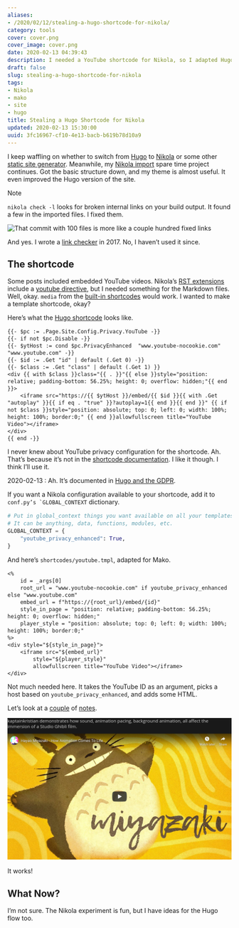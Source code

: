 ```yaml
---
aliases:
- /2020/02/12/stealing-a-hugo-shortcode-for-nikola/
category: tools
cover: cover.png
cover_image: cover.png
date: 2020-02-13 04:39:43
description: I needed a YouTube shortcode for Nikola, so I adapted Hugo's.
draft: false
slug: stealing-a-hugo-shortcode-for-nikola
tags:
- Nikola
- mako
- site
- hugo
title: Stealing a Hugo Shortcode for Nikola
updated: 2020-02-13 15:30:00
uuid: 3fc16967-cf10-4e13-bacb-b619b78d10a9
---
```


I keep waffling on whether to switch from [Hugo](https://gohugo.io) to
[Nikola](https://getnikola.com) or some other [static site
generator](https://www.staticgen.com/). Meanwhile, my [Nikola
import](/tags/nikola) spare time project continues. Got the basic
structure down, and my theme is almost useful. It even improved the Hugo
version of the site.

<aside class="admonition note">
    <p class="admonition-title">Note</p>

`nikola check -l` looks for broken internal links on your build output.
It found a few in the imported files. I fixed them.

![That commit with 100 files is more like a couple hundred fixed
links](git-commit.png)

And yes. I wrote a [link
checker](/post/2017/04/making-a-mojo-link-checker/) in 2017. No, I
haven’t used it since.

</aside>

## The shortcode

Some posts included embedded YouTube videos. Nikola’s [RST
extensions](https://getnikola.com/handbook.html#restructuredtext-extensions)
include a [youtube
directive](https://getnikola.com/handbook.html#youtube), but I needed
something for the Markdown files. Well, okay. `media` from the [built-in
shortcodes](https://getnikola.com/handbook.html#built-in-shortcodes)
would work. I wanted to make a template shortcode, okay?

Here’s what the [Hugo
shortcode](https://github.com/gohugoio/hugo/blob/00297085db48cbb7949c9867012f6df38817fc29/tpl/tplimpl/embedded/templates/shortcodes/youtube.html)
looks like.

```
{{- $pc := .Page.Site.Config.Privacy.YouTube -}}
{{- if not $pc.Disable -}}
{{- $ytHost := cond $pc.PrivacyEnhanced  "www.youtube-nocookie.com" "www.youtube.com" -}}
{{- $id := .Get "id" | default (.Get 0) -}}
{{- $class := .Get "class" | default (.Get 1) }}
<div {{ with $class }}class="{{ . }}"{{ else }}style="position: relative; padding-bottom: 56.25%; height: 0; overflow: hidden;"{{ end }}>
    <iframe src="https://{{ $ytHost }}/embed/{{ $id }}{{ with .Get "autoplay" }}{{ if eq . "true" }}?autoplay=1{{ end }}{{ end }}" {{ if not $class }}style="position: absolute; top: 0; left: 0; width: 100%; height: 100%; border:0;" {{ end }}allowfullscreen title="YouTube Video"></iframe>
</div>
{{ end -}}
```

I never knew about YouTube privacy configuration for the shortcode. Ah.
That’s because it’s not in the [shortcode
documentation](https://gohugo.io/content-management/shortcodes/#youtube).
I like it though. I think I’ll use it.

<aside class="admonition">

2020-02-13
: Ah. It’s documented in [Hugo and the
  GDPR](https://gohugo.io/about/hugo-and-gdpr/).

</aside>

If you want a Nikola configuration available to your shortcode, add it
to ``conf.py’s `GLOBAL_CONTEXT`` dictionary.

``` python
# Put in global_context things you want available on all your templates.
# It can be anything, data, functions, modules, etc.
GLOBAL_CONTEXT = {
    "youtube_privacy_enhanced": True,
}
```

And here’s `shortcodes/youtube.tmpl`, adapted for Mako.

```
<%
    id = _args[0]
    root_url = "www.youtube-nocookie.com" if youtube_privacy_enhanced else "www.youtube.com"
    embed_url = f"https://{root_url}/embed/{id}"
    style_in_page = "position: relative; padding-bottom: 56.25%; height: 0; overflow: hidden;"
    player_style = "position: absolute; top: 0; left: 0; width: 100%; height: 100%; border:0;"
%>
<div style="${style_in_page}">
    <iframe src="${embed_url}"
        style="${player_style}"
        allowfullscreen title="YouTube Video"></iframe>
</div>
```

Not much needed here. It takes the YouTube ID as an argument, picks a
host based on `youtube_privacy_enhanced`, and adds some HTML.

Let’s look at a [couple](/note/2019/12/always-got-time-for-miyazaki/) of
[notes](/note/2019/11/art-nouveau-psychedelia-and-a-kalevala-tangent/).

![Note to self: clicking *play* in a screenshot does nothing](miyazaki.png)

It works!

## What Now?

I’m not sure. The Nikola experiment is fun, but I have ideas for the
Hugo flow too.